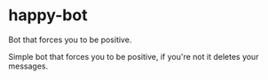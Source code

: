 # happy-bot
Bot that forces you to be positive.

Simple bot that forces you to be positive, if you're not it deletes your messages.

